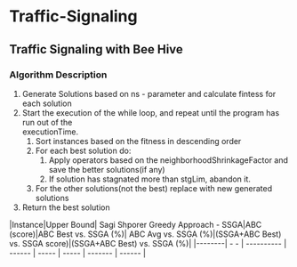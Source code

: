 # Traffic-Signaling
## Traffic Signaling with Bee Hive
### Algorithm Description

1. Generate Solutions based on ns - parameter and calculate fintess for each solution
2. Start the execution of the while loop, and repeat until the program has run out of the  
    executionTime.
   1. Sort instances based on the fitness in descending order
   2. For each best solution do:
       1. Apply operators based on the neighborhoodShrinkageFactor and save the better solutions(if any)
       2. If solution has stagnated more than stgLim, abandon it.
   3. For the other solutions(not the best) replace with new generated solutions
3. Return the best solution

|Instance|Upper Bound|	Sagi Shporer Greedy Approach - SSGA|ABC (score)|ABC Best vs. SSGA (%)|	ABC Avg vs. SSGA (%)|(SSGA+ABC Best) vs. SSGA score)|(SSGA+ABC Best) vs. SSGA (%)|									   |--------| - -       | ----------                          | ------    | -----                | -----                | -------                        | ------    |   					

